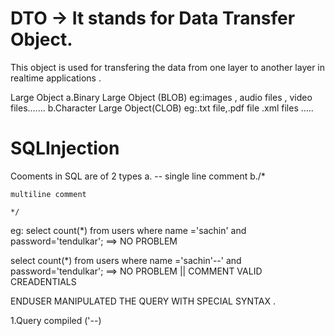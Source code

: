 # DTO -> It stands for Data Transfer Object.
This object is used for transfering the data from one layer to another layer in realtime applications .



Large Object
    a.Binary Large Object (BLOB)
        eg:images , audio files , video files.......
    b.Character Large Object(CLOB)
        eg:.txt file,.pdf file .xml files .....


SQLInjection
================
Cooments in SQL are of 2 types
a. -- single line comment 
b./*

    multiline comment

    */
eg: select count(*) from users where name ='sachin' and password='tendulkar'; ==> NO PROBLEM


select count(*) from users where name ='sachin'--' and password='tendulkar'; ==> NO PROBLEM
||
COMMENT 
VALID CREADENTIALS

ENDUSER MANIPULATED THE QUERY WITH SPECIAL SYNTAX . 

1.Query compiled ('--) 
